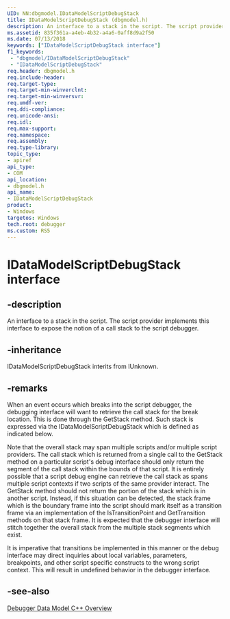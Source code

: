 ```yaml
---
UID: NN:dbgmodel.IDataModelScriptDebugStack
title: IDataModelScriptDebugStack (dbgmodel.h)
description: An interface to a stack in the script. The script provider implements this interface to expose the notion of a call stack to the script debugger.
ms.assetid: 835f361a-a4eb-4b32-a4a6-0aff8d9a2f50
ms.date: 07/13/2018
keywords: ["IDataModelScriptDebugStack interface"]
f1_keywords:
 - "dbgmodel/IDataModelScriptDebugStack"
 - "IDataModelScriptDebugStack"
req.header: dbgmodel.h
req.include-header:
req.target-type:
req.target-min-winverclnt:
req.target-min-winversvr:
req.umdf-ver:
req.ddi-compliance:
req.unicode-ansi:
req.idl:
req.max-support:
req.namespace:
req.assembly:
req.type-library: 
topic_type: 
- apiref
api_type: 
- COM
api_location: 
- dbgmodel.h
api_name: 
- IDataModelScriptDebugStack
product:
- Windows
targetos: Windows
tech.root: debugger
ms.custom: RS5
---
```


# IDataModelScriptDebugStack interface

## -description

An interface to a stack in the script. The script provider implements this interface to expose the notion of a call stack to the script debugger.


## -inheritance
IDataModelScriptDebugStack interits from IUnknown. 
## -remarks

When an event occurs which breaks into the script debugger, the debugging interface will want to retrieve the call stack for the break location. This is done through the GetStack method. Such stack is expressed via the IDataModelScriptDebugStack which is defined as indicated below. 

Note that the overall stack may span multiple scripts and/or multiple script providers. The call stack which is returned from a single call to the GetStack method on a particular script's debug interface should only return the segment of the call stack within the bounds of that script. It is entirely possible that a script debug engine can retrieve the call stack as spans multiple script contexts if two scripts of the same provider interact. The GetStack method should not return the portion of the stack which is in another script. Instead, if this situation can be detected, the stack frame which is the boundary frame into the script should mark itself as a transition frame via an implementation of the IsTransitionPoint and GetTransition methods on that stack frame. It is expected that the debugger interface will stitch together the overall stack from the multiple stack segments which exist. 

It is imperative that transitions be implemented in this manner or the debug interface may direct inquiries about local variables, parameters, breakpoints, and other script specific constructs to the wrong script context. This will result in undefined behavior in the debugger interface. 


## -see-also

[Debugger Data Model C++ Overview](https://docs.microsoft.com/windows-hardware/drivers/debugger/data-model-cpp-overview)

